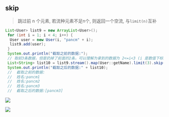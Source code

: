 ## skip

> 跳过前 n 个元素, 若流种元素不足n个, 则返回一个空流, 与`limit(n)`互补

```java
List<User> list9 = new ArrayList<User>();
 for (int i = 1; i < 4; i++) {
  User user = new User(i, "pancm" + i);
  list9.add(user);
 }
 System.out.println("截取之前的数据:");
 // 取前3条数据，但是扔掉了前面的2条，可以理解为拿到的数据为 2<=i<3 (i 是数值下标)
 List<String> list10 = list9.stream().map(User::getName).limit(3).skip(2).collect(Collectors.toList());
 System.out.println("截取之后的数据:" + list10);
 //  截取之前的数据:
 //  姓名:pancm1
 //  姓名:pancm2
 //  姓名:pancm3
 //  截取之后的数据:[pancm3]
```



![](https://youpaiyun.zongqilive.cn/image/5e09ab5076085c3289b05d52.jpg)

![](https://youpaiyun.zongqilive.cn/image/5e09ab6176085c3289b06002.jpg)

